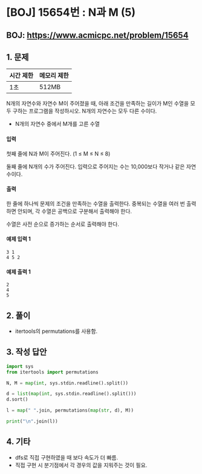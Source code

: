 #  [BOJ] 15654번 : N과 M (5)

## BOJ: https://www.acmicpc.net/problem/15654

## 1. 문제

|시간 제한| 메모리 제한| 
|:----|:----|
|1초|512MB|


N개의 자연수와 자연수 M이 주어졌을 때, 아래 조건을 만족하는 길이가 M인 수열을 모두 구하는 프로그램을 작성하시오. N개의 자연수는 모두 다른 수이다.

- N개의 자연수 중에서 M개를 고른 수열

#### 입력
첫째 줄에 N과 M이 주어진다. (1 ≤ M ≤ N ≤ 8)

둘째 줄에 N개의 수가 주어진다. 입력으로 주어지는 수는 10,000보다 작거나 같은 자연수이다.
#### 출력
한 줄에 하나씩 문제의 조건을 만족하는 수열을 출력한다. 중복되는 수열을 여러 번 출력하면 안되며, 각 수열은 공백으로 구분해서 출력해야 한다.

수열은 사전 순으로 증가하는 순서로 출력해야 한다.
#### 예제 입력 1
```
3 1
4 5 2
```
#### 예제 출력 1
```
2
4
5
```
## 2. 풀이
- itertools의 permutations를 사용함.

## 3. 작성 답안
```python
import sys
from itertools import permutations

N, M = map(int, sys.stdin.readline().split())

d = list(map(int, sys.stdin.readline().split()))
d.sort()

l = map(" ".join, permutations(map(str, d), M))

print("\n".join(l))
```
## 4. 기타
- dfs로 직접 구현하였을 때 보다 속도가 더 빠름.
- 직접 구현 시 분기점에서 각 경우의 값을 지워주는 것이 필요.